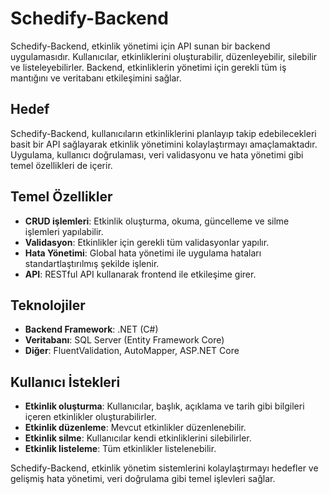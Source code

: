 # Schedify-Backend

Schedify-Backend, etkinlik yönetimi için API sunan bir backend uygulamasıdır. Kullanıcılar, etkinliklerini oluşturabilir, düzenleyebilir, silebilir ve listeleyebilirler. 
Backend, etkinliklerin yönetimi için gerekli tüm iş mantığını ve veritabanı etkileşimini sağlar.

## Hedef

Schedify-Backend, kullanıcıların etkinliklerini planlayıp takip edebilecekleri basit bir API sağlayarak etkinlik yönetimini kolaylaştırmayı amaçlamaktadır. 
Uygulama, kullanıcı doğrulaması, veri validasyonu ve hata yönetimi gibi temel özellikleri de içerir.

## Temel Özellikler

- **CRUD işlemleri**: Etkinlik oluşturma, okuma, güncelleme ve silme işlemleri yapılabilir.
- **Validasyon**: Etkinlikler için gerekli tüm validasyonlar yapılır.
- **Hata Yönetimi**: Global hata yönetimi ile uygulama hataları standartlaştırılmış şekilde işlenir.
- **API**: RESTful API kullanarak frontend ile etkileşime girer.

## Teknolojiler

- **Backend Framework**: .NET (C#)
- **Veritabanı**: SQL Server (Entity Framework Core)
- **Diğer**: FluentValidation, AutoMapper, ASP.NET Core

## Kullanıcı İstekleri

- **Etkinlik oluşturma**: Kullanıcılar, başlık, açıklama ve tarih gibi bilgileri içeren etkinlikler oluşturabilirler.
- **Etkinlik düzenleme**: Mevcut etkinlikler düzenlenebilir.
- **Etkinlik silme**: Kullanıcılar kendi etkinliklerini silebilirler.
- **Etkinlik listeleme**: Tüm etkinlikler listelenebilir.

Schedify-Backend, etkinlik yönetim sistemlerini kolaylaştırmayı hedefler ve gelişmiş hata yönetimi, veri doğrulama gibi temel işlevleri sağlar.
